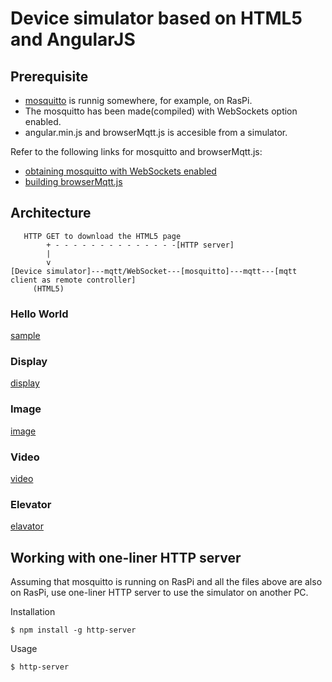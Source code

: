 # Device simulator based on HTML5 and AngularJS

## Prerequisite

- [mosquitto](https://mosquitto.org) is runnig somewhere, for example, on RasPi.
- The mosquitto has been made(compiled) with WebSockets option enabled.
- angular.min.js and browserMqtt.js is accesible from a simulator.

Refer to the following links for mosquitto and browserMqtt.js:
- [obtaining mosquitto with WebSockets enabled](https://xperimentia.com/2015/08/20/installing-mosquitto-mqtt-broker-on-raspberry-pi-with-websockets/)
- [building browserMqtt.js](https://github.com/mqttjs/MQTT.js/)

## Architecture

```
   HTTP GET to download the HTML5 page
        + - - - - - - - - - - - - - -[HTTP server]
        |
        v
[Device simulator]---mqtt/WebSocket---[mosquitto]---mqtt---[mqtt client as remote controller]
     (HTML5)
```

### Hello World

[sample](./index.html)

### Display

[display](./display.html)

### Image 

[image](./display.html)

### Video 

[video](./video.html)

### Elevator

[elavator](./elevator.html)

## Working with one-liner HTTP server

Assuming that mosquitto is running on RasPi and all the files above are also on RasPi, use one-liner HTTP server to use the simulator on another PC.

Installation
```
$ npm install -g http-server
```

Usage
```
$ http-server
```
